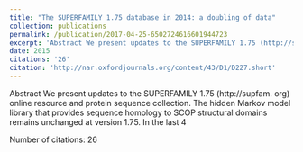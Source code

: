 ```yaml
---
title: "The SUPERFAMILY 1.75 database in 2014: a doubling of data"
collection: publications
permalink: /publication/2017-04-25-6502724616601944723
excerpt: 'Abstract We present updates to the SUPERFAMILY 1.75 (http://supfam. org) online resource and protein sequence collection. The hidden Markov model library that provides sequence homology to SCOP structural domains remains unchanged at version 1.75. In the last 4 '
date: 2015
citations: '26'
citation: 'http://nar.oxfordjournals.org/content/43/D1/D227.short'
---
```

Abstract We present updates to the SUPERFAMILY 1.75 (http://supfam. org) online resource and protein sequence collection. The hidden Markov model library that provides sequence homology to SCOP structural domains remains unchanged at version 1.75. In the last 4 

Number of citations: 26